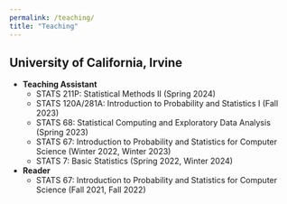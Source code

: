 ```yaml
---
permalink: /teaching/
title: "Teaching"
---
```




## University of California, Irvine
- **Teaching Assistant**
   - STATS 211P: Statistical Methods II (Spring 2024)
   - STATS 120A/281A: Introduction to Probability and Statistics I (Fall 2023)
   - STATS 68: Statistical Computing and Exploratory Data Analysis (Spring 2023)
   - STATS 67: Introduction to Probability and Statistics for Computer Science (Winter 2022, Winter 2023)
   - STATS 7: Basic Statistics (Spring 2022, Winter 2024)
- **Reader**
   - STATS 67: Introduction to Probability and Statistics for Computer Science (Fall 2021, Fall 2022)  

